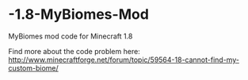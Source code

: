 # -1.8-MyBiomes-Mod
MyBiomes mod code for Minecraft 1.8

Find more about the code problem here: http://www.minecraftforge.net/forum/topic/59564-18-cannot-find-my-custom-biome/

